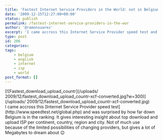 ```yaml
---
title: 'Fastest Internet Service Providers in the World: not in Belgium'
date: '2009-12-15T12:27:00+00:00'
status: publish
permalink: /fastest-internet-service-providers-in-the-wor
author: '@ramonsuarez'
excerpt: 'I came accross this Internet Service Provider speed test and was surprised by how far down Belgium is in the ranking. It gives interesting insight about top download and upload ISP per continent, country, region and city. Not of much use because o...'
type: post
id: 206
categories:
tags:
    - belgium
    - english
    - internet
    - isp
    - world
post_format: []
---
```

<div class="p_embed p_image_embed">[![Fastest_download_upload_countr](/uploads/
2009/12/fastest_download_upload_countr-xcf-converted.jpg?w=300)](/uploads/
2009/12/fastest_download_upload_countr-xcf-converted.jpg)</div><div class="gmail_quote">I came accross this [Internet Service Provider speed test](http://www.speedtest.net/global.php) and was surprised by how far down Belgium is in the ranking. It gives interesting insight about top download and upload ISP per continent, country, region and city. Not of much use because of the limited possibilities of changing providers, but gives a lot of Megabytes to dream about 😉</div>
